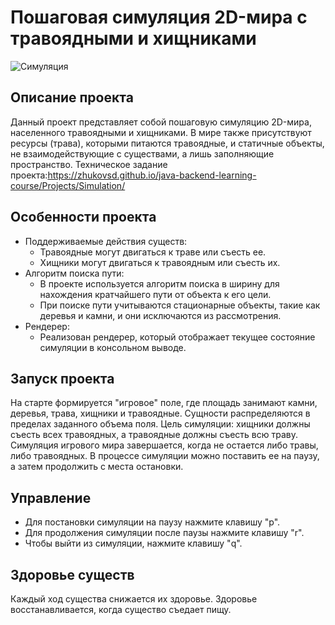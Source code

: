 # Пошаговая симуляция 2D-мира с травоядными и хищниками
![Симуляция](https://imgur.com/Kxut08b)
## Описание проекта

Данный проект представляет собой пошаговую симуляцию 2D-мира, населенного травоядными и хищниками. В мире также
присутствуют ресурсы (трава), которыми питаются травоядные, и статичные объекты, не взаимодействующие с существами, а
лишь заполняющие пространство.
Техническое задание проекта:https://zhukovsd.github.io/java-backend-learning-course/Projects/Simulation/

## Особенности проекта

- Поддерживаемые действия существ:
    - Травоядные могут двигаться к траве или съесть ее.
    - Хищники могут двигаться к травоядным или съесть их.
- Алгоритм поиска пути:
    - В проекте используется алгоритм поиска в ширину для нахождения кратчайшего пути от объекта к его цели.
    - При поиске пути учитываются стационарные объекты, такие как деревья и камни, и они исключаются из рассмотрения.
- Рендерер:
    - Реализован рендерер, который отображает текущее состояние симуляции в консольном выводе.

## Запуск проекта

На старте формируется "игровое" поле, где площадь занимают камни, деревья, трава, хищники и травоядные. Сущности
распределяются в пределах заданного объема поля. Цель симуляции: хищники должны съесть всех травоядных, а травоядные
должны съесть всю траву. Симуляция игрового мира завершается, когда не остается либо травы, либо травоядных. В процессе
симуляции можно поставить ее на паузу, а затем продолжить с места остановки.

## Управление

- Для постановки симуляции на паузу нажмите клавишу "p".
- Для продолжения симуляции после паузы нажмите клавишу "r".
- Чтобы выйти из симуляции, нажмите клавишу "q".

## Здоровье существ

Каждый ход существа снижается их здоровье. Здоровье восстанавливается, когда существо съедает пищу.
